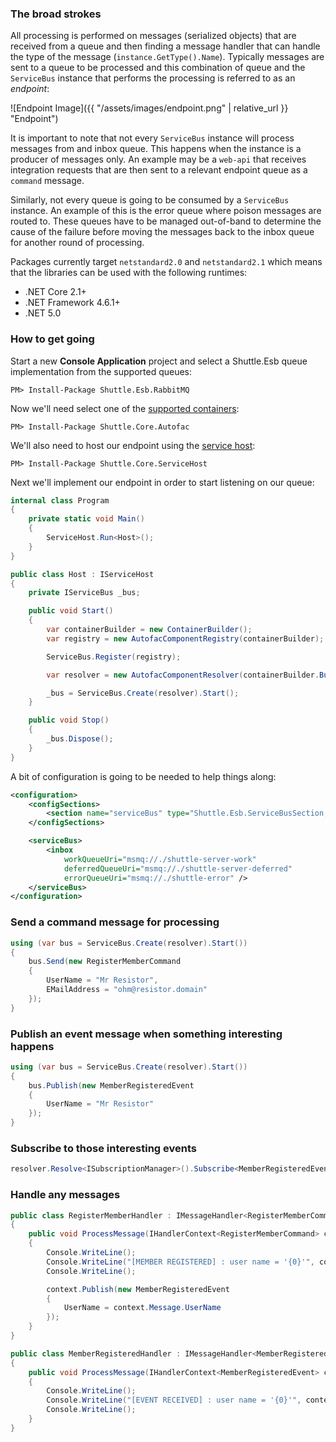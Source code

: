 ### The broad strokes

All processing is performed on messages (serialized objects) that are received from a queue and then finding a message handler that can handle the type of the message (`instance.GetType().Name`).  Typically messages are sent to a queue to be processed and this combination of queue and the `ServiceBus` instance that performs the processing is referred to as an *endpoint*:

<div markdown="1" class="image-container">
![Endpoint Image]({{ "/assets/images/endpoint.png" | relative_url }} "Endpoint")
</div>

It is important to note that not every `ServiceBus` instance will process messages from and inbox queue.  This happens when the instance is a producer of messages only.  An example may be a `web-api` that receives integration requests that are then sent to a relevant endpoint queue as a `command` message.

Similarly, not every queue is going to be consumed by a `ServiceBus` instance.  An example of this is the error queue where poison messages are routed to.  These queues have to be managed out-of-band to determine the cause of the failure before moving the messages back to the inbox queue for another round of processing.

<div class="alert alert-success" role="alert">
    Packages currently target <code class="language-plaintext">netstandard2.0</code> and <code class="language-plaintext">netstandard2.1</code> which means that the libraries can be used with the following runtimes:
	<ul>
	<li>.NET Core 2.1+</li>
	<li>.NET Framework 4.6.1+</li>
	<li>.NET 5.0</li>
	</ul>
</div>

### How to get going

Start a new **Console Application** project and select a Shuttle.Esb queue implementation from the supported queues:

```
PM> Install-Package Shuttle.Esb.RabbitMQ
```

Now we'll need select one of the [supported containers](http://shuttle.github.io/shuttle-core/shuttle-core-container#supported):

```
PM> Install-Package Shuttle.Core.Autofac
```

We'll also need to host our endpoint using the [service host](http://shuttle.github.io/shuttle-core/shuttle-core-servicehost):

```
PM> Install-Package Shuttle.Core.ServiceHost
```

Next we'll implement our endpoint in order to start listening on our queue:

``` c#
internal class Program
{
	private static void Main()
	{
		ServiceHost.Run<Host>();
	}
}

public class Host : IServiceHost
{
	private IServiceBus _bus;

	public void Start()
	{
		var containerBuilder = new ContainerBuilder();
		var registry = new AutofacComponentRegistry(containerBuilder);

		ServiceBus.Register(registry);

		var resolver = new AutofacComponentResolver(containerBuilder.Build());

		_bus = ServiceBus.Create(resolver).Start();
	}

	public void Stop()
	{
		_bus.Dispose();
	}
}
```

A bit of configuration is going to be needed to help things along:

``` xml
<configuration>
	<configSections>
		<section name="serviceBus" type="Shuttle.Esb.ServiceBusSection, Shuttle.Esb"/>
	</configSections>

	<serviceBus>
		<inbox 
			workQueueUri="msmq://./shuttle-server-work" 
			deferredQueueUri="msmq://./shuttle-server-deferred" 
			errorQueueUri="msmq://./shuttle-error" />
	</serviceBus>
</configuration>
```

### Send a command message for processing

``` c#
using (var bus = ServiceBus.Create(resolver).Start())
{
	bus.Send(new RegisterMemberCommand
	{
		UserName = "Mr Resistor",
		EMailAddress = "ohm@resistor.domain"
	});
}
```

### Publish an event message when something interesting happens

``` c#
using (var bus = ServiceBus.Create(resolver).Start())
{
	bus.Publish(new MemberRegisteredEvent
	{
		UserName = "Mr Resistor"
	});
}
```

### Subscribe to those interesting events

``` c#
resolver.Resolve<ISubscriptionManager>().Subscribe<MemberRegisteredEvent>();
```

### Handle any messages

``` c#
public class RegisterMemberHandler : IMessageHandler<RegisterMemberCommand>
{
	public void ProcessMessage(IHandlerContext<RegisterMemberCommand> context)
	{
		Console.WriteLine();
		Console.WriteLine("[MEMBER REGISTERED] : user name = '{0}'", context.Message.UserName);
		Console.WriteLine();

		context.Publish(new MemberRegisteredEvent
		{
			UserName = context.Message.UserName
		});
	}
}
```

``` c#
public class MemberRegisteredHandler : IMessageHandler<MemberRegisteredEvent>
{
	public void ProcessMessage(IHandlerContext<MemberRegisteredEvent> context)
	{
		Console.WriteLine();
		Console.WriteLine("[EVENT RECEIVED] : user name = '{0}'", context.Message.UserName);
		Console.WriteLine();
	}
}
```